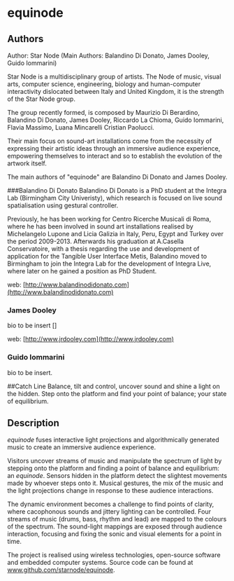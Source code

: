 # equinode #

## Authors ##


Author: Star Node  (Main Authors: Balandino Di Donato, James Dooley, Guido Iommarini)

Star Node is a multidisciplinary group of artists. The Node of music, visual arts, computer science, engineering, biology and human-computer interactivity dislocated between Italy and United Kingdom, it is the strength  of the Star Node group.

The group recently formed, is composed by Maurizio Di Berardino, Balandino Di Donato, James Dooley, Riccardo La Chioma, Guido Iommarini, Flavia Massimo, Luana Mincarelli Cristian Paolucci. 

Their main focus on sound-art installations come from the necessity of expressing their artistic ideas through an immersive audience experience, empowering themselves to interact and so to establish the evolution of the artwork itself.

The main authors of "equinode" are Balandino Di Donato and James Dooley.

###Balandino Di Donato
Balandino Di Donato is a PhD student at the Integra Lab (Birmingham City Univeristy), which research is focused on live sound spatialisation using gestural controller. 

Previously, he has been working for Centro Ricerche Musicali di Roma, where he has been involved in sound art installations realised by Michelangelo Lupone and Licia Galizia in Italy, Peru, Egypt and Turkey over the period 2009-2013. Afterwards his graduation at A.Casella Conservatoire, with a thesis regarding the use and development of application for the Tangible User Interface Metis, Balandino moved to Birmingham to join the Integra Lab for the development of Integra Live, where later on he gained a position as PhD Student.

web: [http://www.balandinodidonato.com](http://www.balandinodidonato.com)


### James Dooley ###


bio to be insert []

web: [http://www.jrdooley.com](http://www.jrdooley.com)

### Guido Iommarini ###

bio to be insert.

##Catch Line
Balance, tilt and control, uncover sound and shine a light on the hidden. Step onto the platform and find your point of balance; your state of equilibrium.

## Description
*equinode* fuses interactive light projections and algorithmically generated music to create an immersive audience experience. 

Visitors uncover streams of music and manipulate the spectrum of light by stepping onto the platform and finding a point of balance and equilibrium: an *equinode*. Sensors hidden in the platform detect the slightest movements made by whoever steps onto it. 
Musical gestures, the mix of the music and the light projections change in response to these audience interactions. 

The dynamic environment becomes a challenge to find points of clarity, where cacophonous sounds and jittery lighting can be controlled. Four streams of music (drums, bass, rhythm and lead) are mapped to the colours of the spectrum. The sound-light mappings are exposed through  audience interaction, focusing and fixing the sonic and visual elements for a point in time.

The project is realised using wireless technologies, open-source software and embedded computer systems. Source code can be found at www.github.com/starnode/equinode.